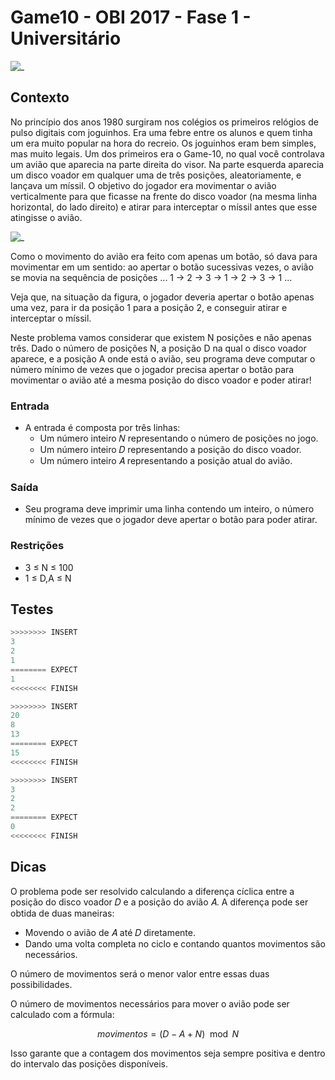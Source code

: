 # Game10 - OBI 2017 - Fase 1 - Universitário

![_](https://raw.githubusercontent.com/qxcodefup/arcade/master/base/game10/cover.jpg)

## Contexto

No princípio dos anos 1980 surgiram nos colégios os primeiros relógios de pulso digitais com joguinhos. Era uma febre entre os alunos e quem tinha um era muito popular na hora do recreio. Os joguinhos eram bem simples, mas muito legais. Um dos primeiros era o Game-10, no qual você controlava um avião que aparecia na parte direita do visor. Na parte esquerda aparecia um disco voador em qualquer uma de três posições, aleatoriamente, e lançava um míssil. O objetivo do jogador era movimentar o avião verticalmente para que ficasse na frente do disco voador (na mesma linha horizontal, do lado direito) e atirar para interceptar o míssil antes que esse atingisse o avião.

![_](https://raw.githubusercontent.com/qxcodefup/arcade/master/base/game10/figura.jpg)

Como o movimento do avião era feito com apenas um botão, só dava para movimentar em um sentido: ao apertar o botão sucessivas vezes, o avião se movia na sequência de posições ... 1 → 2 → 3 → 1 → 2 → 3 → 1 ...

Veja que, na situação da figura, o jogador deveria apertar o botão apenas uma vez, para ir da posição 1 para a posição 2, e conseguir atirar e interceptar o míssil.

Neste problema vamos considerar que existem N posições e não apenas três. Dado o número de posições N, a posição D na qual o disco voador aparece, e a posição A onde está o avião, seu programa deve computar o número mínimo de vezes que o jogador precisa apertar o botão para movimentar o avião até a mesma posição do disco voador e poder atirar!

### Entrada

- A entrada é composta por três linhas:
  - Um número inteiro 𝑁 representando o número de posições no jogo.
  - Um número inteiro 𝐷 representando a posição do disco voador.
  - Um número inteiro 𝐴 representando a posição atual do avião.

### Saída

- Seu programa deve imprimir uma linha contendo um inteiro, o número mínimo de vezes que o jogador deve apertar o botão para poder atirar.

### Restrições

- 3 ≤ N ≤ 100
- 1 ≤ D,A ≤ N

## Testes

``` py
>>>>>>>> INSERT
3
2
1
======== EXPECT
1
<<<<<<<< FINISH
```

```py
>>>>>>>> INSERT
20
8
13
======== EXPECT
15
<<<<<<<< FINISH
```

```py
>>>>>>>> INSERT
3
2
2
======== EXPECT
0
<<<<<<<< FINISH
```

## Dicas

O problema pode ser resolvido calculando a diferença cíclica entre a posição do disco voador 𝐷 e a posição do avião 𝐴. A diferença pode ser obtida de duas maneiras:

- Movendo o avião de 𝐴 até 𝐷 diretamente.
- Dando uma volta completa no ciclo e contando quantos movimentos são necessários.

O número de movimentos será o menor valor entre essas duas possibilidades.

O número de movimentos necessários para mover o avião pode ser calculado com a fórmula:

$$movimentos = (D - A + N) \mod N$$

Isso garante que a contagem dos movimentos seja sempre positiva e dentro do intervalo das posições disponíveis.
